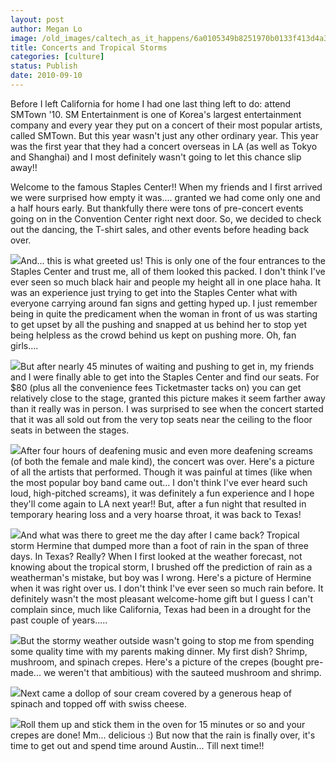 ```yaml
---
layout: post
author: Megan Lo
image: /old_images/caltech_as_it_happens/6a0105349b8251970b0133f413d4a3970b.jpg
title: Concerts and Tropical Storms
categories: [culture]
status: Publish
date: 2010-09-10
---
```


Before I left California for home I had one last thing left to do: attend SMTown '10. SM Entertainment is one of Korea's largest entertainment company and every year they put on a concert of their most popular artists, called SMTown. But this year wasn't just any other ordinary year. This year was the first year that they had a concert overseas in LA (as well as Tokyo and Shanghai) and I most definitely wasn't going to let this chance slip away!!

Welcome to the famous Staples Center!! When my friends and I first arrived we were surprised how empty it was.... granted we had come only one and a half hours early. But thankfully there were tons of pre-concert events going on in the Convention Center right next door. So, we decided to check out the dancing, the T-shirt sales, and other events before heading back over.


![](/old_images/caltech_as_it_happens/6a0105349b8251970b013487344b89970c.jpg)And... this is what greeted us! This is only one of the four entrances to the Staples Center and trust me, all of them looked this packed. I don't think I've ever seen so much black hair and people my height all in one place haha. It was an experience just trying to get into the Staples Center what with everyone carrying around fan signs and getting hyped up. I just remember being in quite the predicament when the woman in front of us was starting to get upset by all the pushing and snapped at us behind her to stop yet being helpless as the crowd behind us kept on pushing more. Oh, fan girls....


![](/old_images/caltech_as_it_happens/6a0105349b8251970b0133f413d8c6970b.jpg)But after nearly 45 minutes of waiting and pushing to get in, my friends and I were finally able to get into the Staples Center and find our seats. For $80 (plus all the convenience fees Ticketmaster tacks on) you can get relatively close to the stage, granted this picture makes it seem farther away than it really was in person. I was surprised to see when the concert started that it was all sold out from the very top seats near the ceiling to the floor seats in between the stages.


![](/old_images/caltech_as_it_happens/6a0105349b8251970b0134873450c5970c.jpg)After four hours of deafening music and even more deafening screams (of both the female and male kind), the concert was over. Here's a picture of all the artists that performed. Though it was painful at times (like when the most popular boy band came out... I don't think I've ever heard such loud, high-pitched screams), it was definitely a fun experience and I hope they'll come again to LA next year!!
But, after a fun night that resulted in temporary hearing loss and a very hoarse throat, it was back to Texas!


![](/old_images/caltech_as_it_happens/6a0105349b8251970b0134873452b9970c.jpg)And what was there to greet me the day after I came back? Tropical storm Hermine that dumped more than a foot of rain in the span of three days. In Texas? Really? When I first looked at the weather forecast, not knowing about the tropical storm, I brushed off the prediction of rain as a weatherman's mistake, but boy was I wrong. Here's a picture of Hermine when it was right over us. I don't think I've ever seen so much rain before. It definitely wasn't the most pleasant welcome-home gift but I guess I can't complain since, much like California, Texas had been in a drought for the past couple of years.....


![](/old_images/caltech_as_it_happens/6a0105349b8251970b0134873455d1970c.jpg)But the stormy weather outside wasn't going to stop me from spending some quality time with my parents making dinner. My first dish? Shrimp, mushroom, and spinach crepes. Here's a picture of the crepes (bought pre-made... we weren't that ambitious) with the sauteed mushroom and shrimp.


![](/old_images/caltech_as_it_happens/6a0105349b8251970b013487345797970c.jpg)Next came a dollop of sour cream covered by a generous heap of spinach and topped off with swiss cheese.


![](/old_images/caltech_as_it_happens/6a0105349b8251970b0133f413e873970b.jpg)Roll them up and stick them in the oven for 15 minutes or so and your crepes are done! Mm... delicious :)
But now that the rain is finally over, it's time to get out and spend time around Austin... Till next time!!
